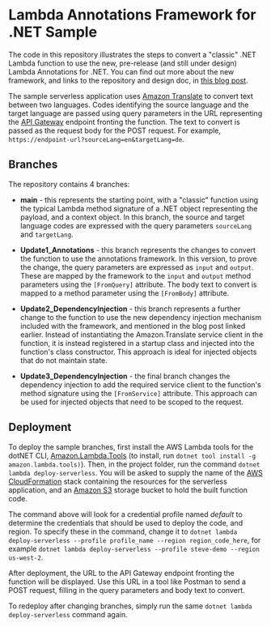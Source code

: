 # Lambda Annotations Framework for .NET Sample

The code in this repository illustrates the steps to convert a "classic" .NET Lambda function to use the new, pre-release (and still under design) Lambda Annotations for .NET. You can find out more about the new framework, and links to the repository and design doc, in [this blog post](https://aws.amazon.com/blogs/developer/introducing-net-annotations-lambda-framework-preview/).

The sample serverless application uses [Amazon Translate](https://aws.amazon.com/translate) to convert text between two languages. Codes identifying the source language and the target language are passed using query parameters in the URL representing the [API Gateway](https://aws.amazon.com/api-gateway/) endpoint fronting the function. The text to convert is passed as the request body for the POST request. For example, `https://endpoint-url?sourceLang=en&targetLang=de`.

## Branches

The repository contains 4 branches:

* __main__ - this represents the starting point, with a "classic" function using the typical Lambda method signature of a .NET object representing the payload, and a context object. In this branch, the source and target language codes are expressed with the query parameters `sourceLang` and `targetLang`.

* __Update1_Annotations__ - this branch represents the changes to convert the function to use the annotations framework. In this version, to prove the change, the query parameters are expressed as `input` and `output`. These are mapped by the framework to the `input` and `output` method parameters using the `[FromQuery]` attribute. The body text to convert is mapped to a method parameter using the `[FromBody]` attribute.

* __Update2_DependencyInjection__ - this branch represents a further change to the function to use the new dependency injection mechanism included with the framework, and mentioned in the blog post linked earlier. Instead of instantiating the Amazon.Translate service client in the function, it is instead registered in a startup class and injected into the function's class constructor. This approach is ideal for injected objects that do not maintain state.

* __Update3_DependencyInjection__ - the final branch changes the dependency injection to add the required service client to the function's method signature using the `[FromService]` attribute. This approach can be used for injected objects that need to be scoped to the request.

## Deployment

To deploy the sample branches, first install the AWS Lambda tools for the dotNET CLI, [Amazon.Lambda.Tools](https://www.nuget.org/packages/Amazon.Lambda.Tools) (to install, run `dotnet tool install -g amazon.lambda.tools)`). Then, in the project folder, run the command `dotnet lambda deploy-serverless`. You will be asked to supply the name of the [AWS CloudFormation](https://aws.amazon.com/cloudformation) stack containing the resources for the serverless application, and an [Amazon S3](https://aws.amazon.com/s3) storage bucket to hold the built function code.

The command above will look for a credential profile named _default_ to determine the credentials that should be used to deploy the code, and region. To specify these in the command, change it to `dotnet lambda deploy-serverless --profile profile_name --region region_code_here`, for example `dotnet lambda deploy-serverless --profile steve-demo --region us-west-2`.

After deployment, the URL to the API Gateway endpoint fronting the function will be displayed. Use this URL in a tool like Postman to send a POST request, filling in the query parameters and body text to convert.

To redeploy after changing branches, simply run the same `dotnet lambda deploy-serverless` command again.
